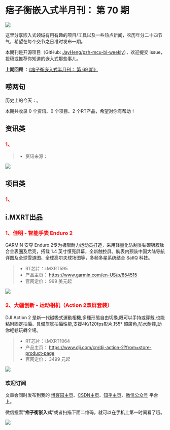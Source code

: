 # 痞子衡嵌入式半月刊： 第 70 期

![](http://henjay724.com/image/cnblogs/pzh_mcu_bi_weekly.PNG)

这里分享嵌入式领域有用有趣的项目/工具以及一些热点新闻，农历年分二十四节气，希望在每个交节之日准时发布一期。

本期刊是开源项目（GitHub: [JayHeng/pzh-mcu-bi-weekly](https://github.com/JayHeng/pzh-mcu-bi-weekly)），欢迎提交 issue，投稿或推荐你知道的嵌入式那些事儿。

**上期回顾** ：[《痞子衡嵌入式半月刊： 第 69 期》](https://www.cnblogs.com/henjay724/p/17010967.html)

## 唠两句

历史上的今天：。

本期共收录 0 个资讯、0 个项目、2 个RT产品，希望对你有帮助！

## 资讯类

### <font color="red">1、</font>



> * 资讯来源：

![](http://henjay724.com/image/biweekly20230115/.PNG)



## 项目类

### <font color="red">1、</font>



## i.MXRT出品

### <font color="red">1、佳明 - 智能手表 Enduro 2</font>

GARMIN 安夺 Enduro 2专为极限耐力运动员打造，采用轻量化防刮类钻碳镀膜钛合金表圈及后壳，搭载 1.4 英寸恒亮屏幕，全新触控屏。腕表内预装中国大陆导航详图及全球雪道图、全球高尔夫球场图等，多频多星系统结合 SatIQ 科技。

> * RT芯片：i.MXRT595
> * 产品主页： https://www.garmin.com/en-US/p/854515
> * 官网定价： 999 美元起

![](http://henjay724.com/image/biweekly20230115/Enduro2.PNG)


### <font color="red">2、大疆创新 - 运动相机（Action 2双屏套装）</font>

DJI Action 2 是新一代磁吸式運動相機,多種形態自由切換,既可以手持或穿戴,也能粘附固定拍攝。具備旗艦拍攝性能,支援4K/120fps影片,155° 超廣角,防水耐摔,助你輕鬆玩轉全場。

> * RT芯片：i.MXRT1064
> * 产品主页： https://www.dji.com/cn/dji-action-2?from=store-product-page
> * 官网定价： 3499 元起

![](http://henjay724.com/image/biweekly20230115/Action2.PNG)

### 欢迎订阅

文章会同时发布到我的 [博客园主页](https://www.cnblogs.com/henjay724/)、[CSDN主页](https://blog.csdn.net/henjay724)、[知乎主页](https://www.zhihu.com/people/henjay724)、[微信公众号](http://weixin.sogou.com/weixin?type=1&query=痞子衡嵌入式) 平台上。

微信搜索"__痞子衡嵌入式__"或者扫描下面二维码，就可以在手机上第一时间看了哦。

![](http://henjay724.com/image/github/pzhMcu_qrcode_258x258.jpg)

